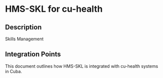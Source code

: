 # HMS-SKL for cu-health

## Description

Skills Management

## Integration Points

This document outlines how HMS-SKL is integrated with cu-health systems in Cuba.
